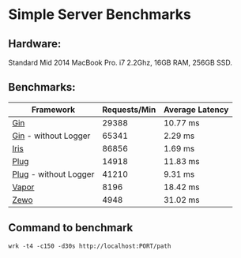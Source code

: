 # Simple Server Benchmarks

## Hardware:
Standard Mid 2014 MacBook Pro. i7 2.2Ghz, 16GB RAM, 256GB SSD.

## Benchmarks:
Framework | Requests/Min | Average Latency
----|---|----
[Gin](https://github.com/gin-gonic/gin) | 29388 | 10.77 ms
[Gin](https://github.com/gin-gonic/gin) - without Logger | 65341 | 2.29 ms
[Iris](https://github.com/kataras/iris) |  86856 | 1.69 ms
[Plug](https://github.com/elixir-lang/plug) | 14918 | 11.83 ms
[Plug](https://github.com/elixir-lang/plug) - without Logger | 41210 | 9.31 ms
[Vapor](https://github.com/qutheory/vapor) | 8196 | 18.42 ms
[Zewo](https://github.com/Zewo/Zewo) | 4948 | 31.02 ms

## Command to benchmark
    wrk -t4 -c150 -d30s http://localhost:PORT/path
